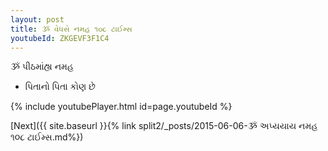 ```yaml
---
layout: post
title: ૐ વેધસે નમહ ૧૦૮ ટાઈમ્સ
youtubeId: ZKGEVF3F1C4
---
```

 
 
 ૐ પીઠમાંહ્ય નમહ  
 
 -  પિતાનો પિતા કોણ છે 
 
  
 
  
 
 
 
 
 
 


{% include youtubePlayer.html id=page.youtubeId %}
 
[Next]({{ site.baseurl }}{% link  split2/_posts/2015-06-06-ૐ અપ્યયાય નમહ  ૧૦૮ ટાઈમ્સ.md%})
 
